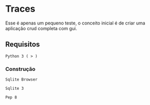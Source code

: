 
# Traces

Esse é apenas um pequeno teste, o conceito inicial é de criar uma aplicação crud completa com gui.

## Requisitos

	Python 3 ( > )

### Construção

	Sqlite Browser

	Sqlite 3

	Pep 8
